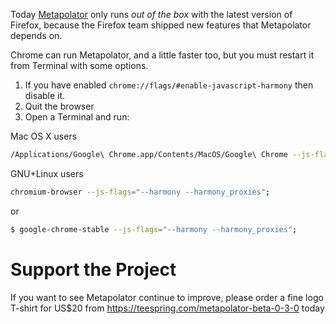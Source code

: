 Today [Metapolator](http://metapolator.com/purple-pill) only runs _out of the box_ with the latest version of Firefox, because the Firefox team shipped new features that Metapolator depends on.

Chrome can run Metapolator, and a little faster too, but you must restart it from Terminal with some options.

1. If you have enabled `chrome://flags/#enable-javascript-harmony` then disable it.
2. Quit the browser
3. Open a Terminal and run:

Mac OS X users
```sh
/Applications/Google\ Chrome.app/Contents/MacOS/Google\ Chrome --js-flags="--harmony --harmony_proxies";
```
GNU+Linux users
```sh
chromium-browser --js-flags="--harmony --harmony_proxies";
```
or
```sh
$ google-chrome-stable --js-flags="--harmony --harmony_proxies";
```

# Support the Project

If you want to see Metapolator continue to improve, please order a fine logo T-shirt for US$20 from <https://teespring.com/metapolator-beta-0-3-0> today